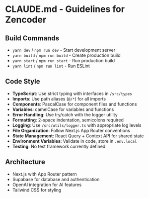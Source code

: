 # CLAUDE.md - Guidelines for Zencoder

## Build Commands
- `yarn dev` / `npm run dev` - Start development server
- `yarn build` / `npm run build` - Create production build
- `yarn start` / `npm run start` - Run production build
- `yarn lint` / `npm run lint` - Run ESLint

## Code Style
- **TypeScript**: Use strict typing with interfaces in `/src/types`
- **Imports**: Use path aliases (`@/*`) for all imports
- **Components**: PascalCase for component files and functions
- **Variables**: camelCase for variables and functions
- **Error Handling**: Use try/catch with the logger utility
- **Formatting**: 2-space indentation, semicolons required
- **Logging**: Use `/src/utils/logger.ts` with appropriate log levels
- **File Organization**: Follow Next.js App Router conventions
- **State Management**: React Query + Context API for shared state
- **Environment Variables**: Validate in code, store in `.env.local`
- **Testing**: No test framework currently defined

## Architecture
- Next.js with App Router pattern
- Supabase for database and authentication
- OpenAI integration for AI features
- Tailwind CSS for styling